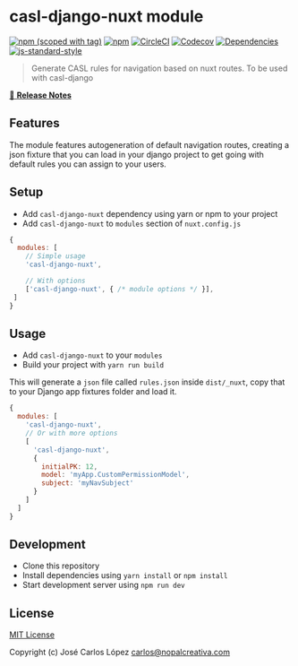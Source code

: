 # casl-django-nuxt module
[![npm (scoped with tag)](https://img.shields.io/npm/v/casl-django-nuxt-module/latest.svg?style=flat-square)](https://npmjs.com/package/casl-django-nuxt)
[![npm](https://img.shields.io/npm/dt/casl-django-nuxt.svg?style=flat-square)](https://npmjs.com/package/casl-django-nuxt)
[![CircleCI](https://img.shields.io/circleci/project/github/apexJCL/casl-django-nuxt.svg?style=flat-square)](https://circleci.com/gh/apexJCL/casl-django-nuxt)
[![Codecov](https://img.shields.io/codecov/c/github/apexJCL/casl-django-nuxt.svg?style=flat-square)](https://codecov.io/gh/apexJCL/casl-django-nuxt)
[![Dependencies](https://david-dm.org/apexJCL/casl-django-nuxt/status.svg?style=flat-square)](https://david-dm.org/apexJCL/casl-django-nuxt)
[![js-standard-style](https://img.shields.io/badge/code_style-standard-brightgreen.svg?style=flat-square)](http://standardjs.com)

> Generate CASL rules for navigation based on nuxt routes.
> To be used with casl-django

[📖 **Release Notes**](./CHANGELOG.md)

## Features

The module features autogeneration of default navigation routes, creating a json fixture that you can load
in your django project to get going with default rules you can assign to your users.

## Setup
- Add `casl-django-nuxt` dependency using yarn or npm to your project
- Add `casl-django-nuxt` to `modules` section of `nuxt.config.js`

```js
{
  modules: [
    // Simple usage
    'casl-django-nuxt',

    // With options
    ['casl-django-nuxt', { /* module options */ }],
 ]
}
```

## Usage

+ Add `casl-django-nuxt` to your `modules`
+ Build your project with `yarn run build`

This will generate a `json` file called `rules.json` inside `dist/_nuxt`, copy that
to your Django app fixtures folder and load it.

```js
{
  modules: [
    'casl-django-nuxt',
    // Or with more options
    [
      'casl-django-nuxt', 
      {
        initialPK: 12,
        model: 'myApp.CustomPermissionModel',
        subject: 'myNavSubject'
      }
    ]
  ]
}
```

## Development

- Clone this repository
- Install dependencies using `yarn install` or `npm install`
- Start development server using `npm run dev`

## License

[MIT License](./LICENSE)

Copyright (c) José Carlos López <carlos@nopalcreativa.com>
